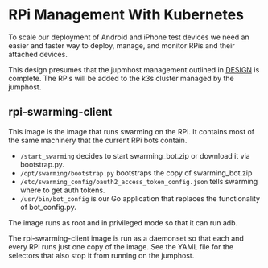 # RPi Management With Kubernetes

To scale our deployment of Android and iPhone test devices we need an easier and
faster way to deploy, manage, and monitor RPis and their attached devices.

This design presumes that the jupmhost management outlined in
[DESIGN](./DESIGN.md) is complete. The RPis will be added to the k3s cluster
managed by the jumphost.

## rpi-swarming-client

This image is the image that runs swarming on the RPi. It contains most of the
same machinery that the current RPi bots contain.

- `/start_swarming` decides to start swarming_bot.zip or download it via bootstrap.py.
- `/opt/swarming/bootstrap.py` bootstraps the copy of swarming_bot.zip
- `/etc/swarming_config/oauth2_access_token_config.json` tells swarming where
  to get auth tokens.
- `/usr/bin/bot_config` is our Go application that replaces the functionality of
  bot_config.py.

The image runs as root and in privileged mode so that it can run adb.

The rpi-swarming-client image is run as a daemonset so that each and every RPi
runs just one copy of the image. See the YAML file for the selectors that also
stop it from running on the jumphost.
